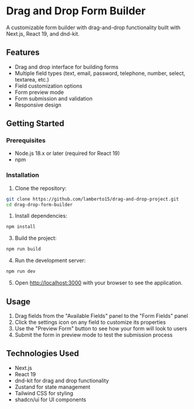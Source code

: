 # Drag and Drop Form Builder

A customizable form builder with drag-and-drop functionality built with Next.js, React 19, and dnd-kit.

## Features

- Drag and drop interface for building forms
- Multiple field types (text, email, password, telephone, number, select, textarea, etc.)
- Field customization options
- Form preview mode
- Form submission and validation
- Responsive design

## Getting Started

### Prerequisites

- Node.js 18.x or later (required for React 19)
- npm

### Installation

1. Clone the repository:

```bash
git clone https://github.com/lamberto15/drag-and-drop-project.git
cd drag-drop-form-builder
```

1. Install dependencies:

```bash
npm install
```

3. Build the project:

```bash
npm run build
```

4. Run the development server:

```bash
npm run dev
```

5. Open [http://localhost:3000](http://localhost:3000) with your browser to see the application.

## Usage

1. Drag fields from the "Available Fields" panel to the "Form Fields" panel
2. Click the settings icon on any field to customize its properties
3. Use the "Preview Form" button to see how your form will look to users
4. Submit the form in preview mode to test the submission process

## Technologies Used

- Next.js
- React 19
- dnd-kit for drag and drop functionality
- Zustand for state management
- Tailwind CSS for styling
- shadcn/ui for UI components
